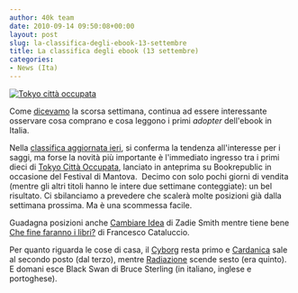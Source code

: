 ```yaml
---
author: 40k team
date: 2010-09-14 09:50:08+00:00
layout: post
slug: la-classifica-degli-ebook-13-settembre
title: La classifica degli ebook (13 settembre)
categories:
- News (Ita)
---
```


[![Tokyo città occupata](http://www.40kbooks.com/wp-content/uploads/tokyo.jpg)](http://www.40kbooks.com/wp-content/uploads/tokyo.jpg)

Come [dicevamo](http://www.40kbooks.com/?p=1526) la scorsa settimana, continua ad essere interessante osservare cosa comprano e cosa leggono i primi _adopter_ dell'ebook in Italia.

Nella [classifica aggiornata ieri](http://www.bookrepublic.it), si conferma la tendenza all'interesse per i saggi, ma forse la novità più importante è l'immediato ingresso tra i primi dieci di [Tokyo Città Occupata](http://www.bookrepublic.it/book/9788865760505-tokyo-citta-occupata/), lanciato in anteprima su Bookrepublic in occasione del Festival di Mantova.  Decimo con solo pochi giorni di vendita (mentre gli altri titoli hanno le intere due settimane conteggiate): un bel risultato.
Ci sbilanciamo a prevedere che scalerà molte posizioni già dalla settimana prossima. Ma è una scommessa facile.

Guadagna posizioni anche [Cambiare Idea](http://www.bookrepublic.it/book/9788875212926-cambiare-idea/) di Zadie Smith mentre tiene bene [Che fine faranno i libri?](http://www.bookrepublic.it/book/9788874522644-che-fine-faranno-i-libri/) di Francesco Cataluccio.

Per quanto riguarda le cose di casa, il [Cyborg](http://www.bookrepublic.it/book/9788865860001-la-strategia-del-cyborg/) resta primo e [Cardanica](http://www.bookrepublic.it/book/9788865860083-cardanica/) sale al secondo posto (dal terzo), mentre [Radiazione](http://www.bookrepublic.it/book/9788865860069-radiazione/) scende sesto (era quinto). E domani esce Black Swan di Bruce Sterling (in italiano, inglese e portoghese).
